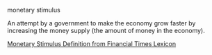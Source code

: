 monetary stimulus

An attempt by a government to make the economy grow faster by increasing the money supply (the amount of money in the economy). 

[Monetary Stimulus Definition from Financial Times Lexicon](http://lexicon.ft.com/Term?term=monetary-stimulus)